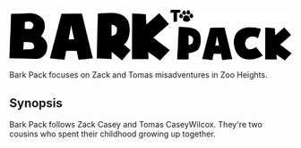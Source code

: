 ![](assets/logo-vert.png)

Bark Pack focuses on Zack and Tomas misadventures in Zoo Heights. 

## Synopsis

Bark Pack follows Zack Casey and Tomas CaseyWilcox. They're two cousins who spent their childhood growing up together.